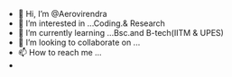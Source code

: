 - 👋 Hi, I’m @Aerovirendra
- 👀 I’m interested in ...Coding.& Research  
- 🌱 I’m currently learning ...Bsc.and B-tech(IITM & UPES) 
- 💞️ I’m looking to collaborate on ...
- 📫 How to reach me ...
- 
<!---
Aerovirendra/Aerovirendra is a ✨ special ✨ repository because its `README.md` (this file) appears on your GitHub profile.
You can click the Preview link to take a look at your changes.
--->

